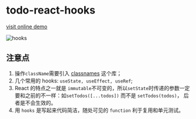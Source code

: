 # todo-react-hooks

[visit online demo](http://todo-react-hooks-woad.vercel.app/)

![hooks](../react-hooks.png)

## 注意点

1. 操作`className`需要引入 [classnames](https://github.com/JedWatson/classnames#readme) 这个库；
2. 几个常用的 hooks: `useState, useEffect, useRef`;
3. React 的特点之一就是 `immutable`不可变的，所以`setState`时传递的参数一定要和之前的不一样：如`setTodos([...todos])` 而不是 `setTodos(todos)`， 后者是不会生效的。
4. 用 `hooks` 是写起来代码简洁，随处可见的 `function` 利于复用和单元测试。
